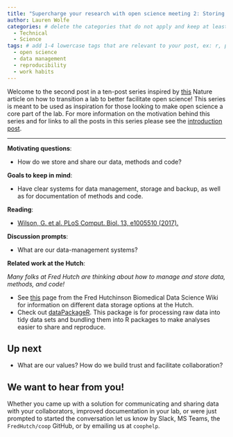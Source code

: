 ```yaml
---
title: "Supercharge your research with open science meeting 2: Storing data, methods, and code" # replace with the title of your post, a short catchy description to entice readers
author: Lauren Wolfe 
categories: # delete the categories that do not apply and keep at least one
  - Technical
  - Science
tags: # add 1-4 lowercase tags that are relevant to your post, ex: r, python, genomics, workflows
  - open science
  - data management
  - reproducibility
  - work habits
---
```


Welcome to the second post in a ten-post series inspired by [this](https://www.nature.com/articles/d41586-019-03335-4) Nature article on how to transition a lab to better facilitate open science! This series is meant to be used as inspiration for those looking to make open science a core part of the lab. For more information on the motivation behind this series and for links to all the posts in this series please see the [introduction post]().

---

**Motivating questions**: 
- How do we store and share our data, methods and code?

**Goals to keep in mind**:
- Have clear systems for data management, storage and backup, as well as for documentation of methods and code.

**Reading**: 
- [Wilson, G. et al. PLoS Comput. Biol. 13, e1005510 (2017).](https://journals.plos.org/ploscompbiol/article?id=10.1371/journal.pcbi.1005510)

**Discussion prompts**: 
- What are our data-management systems?

**Related work at the Hutch**:  

_Many folks at Fred Hutch are thinking about how to manage and store data, methods, and code!_

- See [this](https://sciwiki.fredhutch.org/scicomputing/store_overview/) page from the Fred Hutchinson Biomedical Data Science Wiki for information on different data storage options at the Hutch.
- Check out [dataPackageR](https://github.com/ropensci/DataPackageR). This package is for processing raw data into tidy data sets and bundling them into R packages to make analyses easier to share and reproduce.

## Up next

- What are our values? How do we build trust and facilitate collaboration?

## We want to hear from you!

Whether you came up with a solution for communicating and sharing data with your collaborators, improved documentation in your lab, or were just prompted to started the conversation let us know by Slack, MS Teams, the `FredHutch/coop` GitHub, or by emailing us at `coophelp`.
